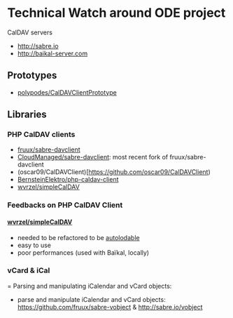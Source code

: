 # Technical Watch around ODE project

CalDAV servers

- http://sabre.io
- http://baikal-server.com

## Prototypes

- [polypodes/CalDAVClientPrototype](https://github.com/polypodes/CalDAVClientPrototype)

## Libraries


### PHP CalDAV clients

- [fruux/sabre-davclient](https://github.com/fruux/sabre-davclient)
- [CloudManaged/sabre-davclient](https://github.com/CloudManaged/sabre-davclient): most recent fork of fruux/sabre-davclient
- (oscar09/CalDAVClient)[https://github.com/oscar09/CalDAVClient)
- [BernsteinElektro/php-caldav-client](https://github.com/BernsteinElektro/php-caldav-client/blob/master/lib/BE/CalDav/Client.php)
- [wvrzel/simpleCalDAV](https://github.com/wvrzel/simpleCalDAV)

### Feedbacks on PHP CalDAV Client

#### [wvrzel/simpleCalDAV](https://github.com/wvrzel/simpleCalDAV)

- needed to be refactored to be [autolodable](http://www.php-fig.org/psr/psr-0/)
- easy to use
- poor performances (used with Baïkal, locally) 

### vCard & iCal

= Parsing and manipulating iCalendar and vCard objects:

- parse and manipulate iCalendar and vCard objects: https://github.com/fruux/sabre-vobject & http://sabre.io/vobject
